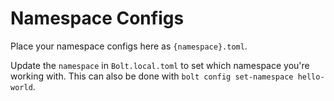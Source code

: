 # Namespace Configs

Place your namespace configs here as `{namespace}.toml`.

Update the `namespace` in `Bolt.local.toml` to set which namespace you're working with. This can also be done
with `bolt config set-namespace hello-world`.
